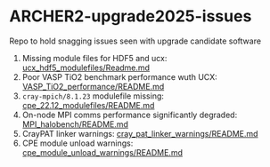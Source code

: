 # ARCHER2-upgrade2025-issues

Repo to hold snagging issues seen with upgrade candidate software

1. Missing module files for HDF5 and ucx: [ucx_hdf5_modulefiles/Readme.md]( ucx_hdf5_modulefiles/Readme.md)
2. Poor VASP TiO2 benchmark performance wuth UCX: [VASP_TiO2_performance/README.md](VASP_TiO2_performance/README.md)
3. `cray-mpich/8.1.23` modulefile missing: [cpe_22.12_modulefiles/README.md](cpe_22.12_modulefiles/README.md)
4. On-node MPI comms performance significantly degraded: [MPI_halobench/README.md](MPI_halobench/README.md)
5. CrayPAT linker warnings: [cray_pat_linker_warnings/README.md](cray_pat_linker_warnings/README.md)
6. CPE module unload warnings: [cpe_module_unload_warnings/README.md](cpe_module_unload_warnings/README.md)

